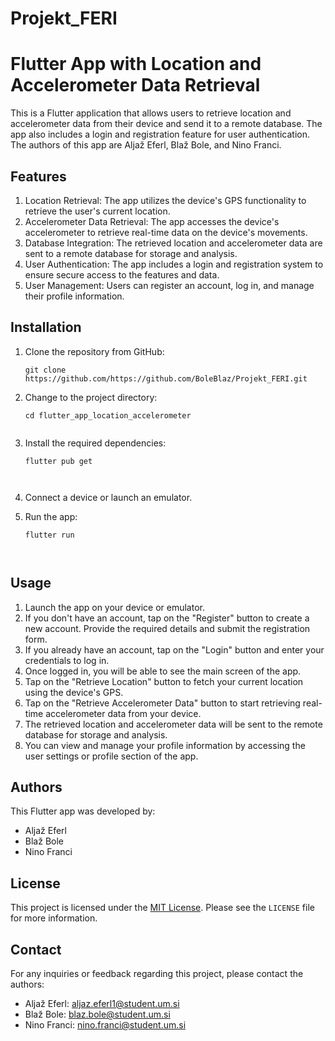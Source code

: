 # Projekt_FERI
# Flutter App with Location and Accelerometer Data Retrieval

This is a Flutter application that allows users to retrieve location and accelerometer data from their device and send it to a remote database. The app also includes a login and registration feature for user authentication. The authors of this app are Aljaž Eferl, Blaž Bole, and Nino Franci.

## Features

1. Location Retrieval: The app utilizes the device's GPS functionality to retrieve the user's current location.
2. Accelerometer Data Retrieval: The app accesses the device's accelerometer to retrieve real-time data on the device's movements.
3. Database Integration: The retrieved location and accelerometer data are sent to a remote database for storage and analysis.
4. User Authentication: The app includes a login and registration system to ensure secure access to the features and data.
5. User Management: Users can register an account, log in, and manage their profile information.

## Installation

1. Clone the repository from GitHub:
   ```shell
   git clone https://github.com/https://github.com/BoleBlaz/Projekt_FERI.git

2. Change to the project directory:

   ```shell
   cd flutter_app_location_accelerometer


3. Install the required dependencies:

   ```shell
   flutter pub get



4. Connect a device or launch an emulator.

5. Run the app:

   ```shell
   flutter run



## Usage

1. Launch the app on your device or emulator.
2. If you don't have an account, tap on the "Register" button to create a new account. Provide the required details and submit the registration form.
3. If you already have an account, tap on the "Login" button and enter your credentials to log in.
4. Once logged in, you will be able to see the main screen of the app.
5. Tap on the "Retrieve Location" button to fetch your current location using the device's GPS.
6. Tap on the "Retrieve Accelerometer Data" button to start retrieving real-time accelerometer data from your device.
7. The retrieved location and accelerometer data will be sent to the remote database for storage and analysis.
8. You can view and manage your profile information by accessing the user settings or profile section of the app.

## Authors

This Flutter app was developed by:

- Aljaž Eferl
- Blaž Bole
- Nino Franci

## License

This project is licensed under the [MIT License](https://opensource.org/licenses/MIT). Please see the `LICENSE` file for more information.

## Contact

For any inquiries or feedback regarding this project, please contact the authors:

- Aljaž Eferl: [aljaz.eferl1@student.um.si](mailto:aljaz.eferl1@student.um.si)
- Blaž Bole: [blaz.bole@student.um.si](mailto:blaz.bole@student.um.si)
- Nino Franci: [nino.franci@student.um.si](mailto:nino.franci@student.um.si)



